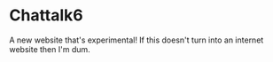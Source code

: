 # Chattalk6
A new website that's experimental! If this doesn't turn into an internet website then I'm dum.
